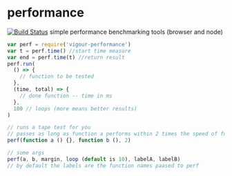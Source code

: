 # performance
[![Build Status](https://travis-ci.org/vigour-io/performance.svg?branch=master)](https://travis-ci.org/vigour-io/performance)
simple performance benchmarking tools (browser and node)

```javascript
var perf = require('vigour-performance')
var t = perf.time() //start time measure
var end = perf.time(t) //return result
perf.run(
  () => {
    // function to be tested
  },
  (time, total) => {
    // done function -- time in ms
  },
  100 // loops (more means better results)
)

// runs a tape test for you
// passes as long as function a performs within 2 times the speed of function b
perf(function a () {}, function b (), 2)

// some args
perf(a, b, margin, loop (default is 10), labelA, labelB)
// by default the labels are the function names paased to perf
```

